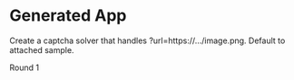 # Generated App

Create a captcha solver that handles ?url=https://.../image.png. Default to attached sample.

Round 1
